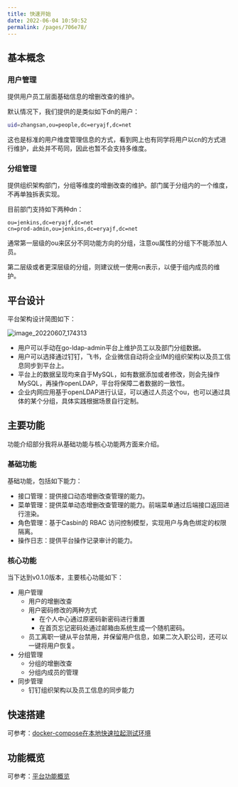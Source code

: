 ```yaml
---
title: 快速开始
date: 2022-06-04 10:50:52
permalink: /pages/706e78/
---
```



## 基本概念

### 用户管理

提供用户员工层面基础信息的增删改查的维护。

默认情况下，我们提供的是类似如下dn的用户：

```sh
uid=zhangsan,ou=people,dc=eryajf,dc=net
```

这也是标准的用户维度管理信息的方式，看到网上也有同学将用户以cn的方式进行维护，此处并不苟同，因此也暂不会支持多维度。

### 分组管理

提供组织架构部门，分组等维度的增删改查的维护。部门属于分组内的一个维度，不再单独拆表实现。

目前部门支持如下两种dn：

```
ou=jenkins,dc=eryajf,dc=net
cn=prod-admin,ou=jenkins,dc=eryajf,dc=net
```

通常第一层级的ou来区分不同功能方向的分组，注意ou属性的分组下不能添加人员。

第二层级或者更深层级的分组，则建议统一使用cn表示，以便于组内成员的维护。

## 平台设计

平台架构设计简图如下：

![image_20220607_174313](/img/architecture.png)

- 用户可以手动在go-ldap-admin平台上维护员工以及部门分组数据。
- 用户可以选择通过钉钉，飞书，企业微信自动将企业IM的组织架构以及员工信息同步到平台上。
- 平台上的数据呈现均来自于MySQL，如有数据添加或者修改，则会先操作MySQL，再操作openLDAP，平台将保障二者数据的一致性。
- 企业内网应用基于openLDAP进行认证，可以通过人员这个ou，也可以通过具体的某个分组，具体实践根据场景自行定制。

## 主要功能

功能介绍部分我将从基础功能与核心功能两方面来介绍。

### 基础功能

基础功能，包括如下能力：

- 接口管理：提供接口动态增删改查管理的能力。
- 菜单管理：提供菜单动态增删改查管理的能力。前端菜单通过后端接口返回进行渲染。
- 角色管理：基于Casbin的 RBAC 访问控制模型，实现用户与角色绑定的权限隔离。
- 操作日志：提供平台操作记录审计的能力。

### 核心功能

当下达到v0.1.0版本，主要核心功能如下：

- 用户管理
  - 用户的增删改查
  - 用户密码修改的两种方式
    - 在个人中心通过原密码新密码进行重置
    - 在首页忘记密码处通过邮箱由系统生成一个随机密码。
  - 员工离职一键从平台禁用，并保留用户信息，如果二次入职公司，还可以一键将用户恢复。
- 分组管理
  - 分组的增删改查
  - 分组内成员的管理
- 同步管理
  - 钉钉组织架构以及员工信息的同步能力

## 快速搭建

可参考：[docker-compose在本地快速拉起测试环境](/pages/f081dc/)

## 功能概览

可参考：[平台功能概览](/pages/7a40de/)